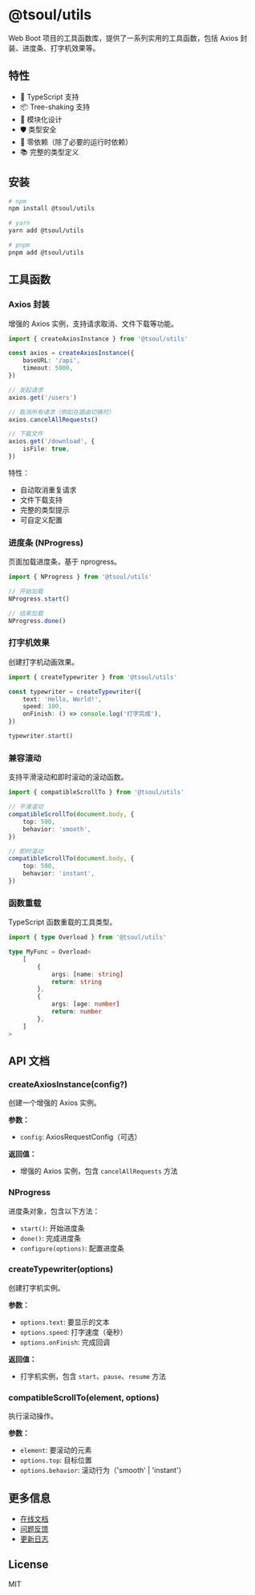 # @tsoul/utils

Web Boot 项目的工具函数库，提供了一系列实用的工具函数，包括 Axios 封装、进度条、打字机效果等。

## 特性

- 🚀 TypeScript 支持
- 📦 Tree-shaking 支持
- 🔄 模块化设计
- 🛡️ 类型安全
- 🎯 零依赖（除了必要的运行时依赖）
- 📚 完整的类型定义

## 安装

```bash
# npm
npm install @tsoul/utils

# yarn
yarn add @tsoul/utils

# pnpm
pnpm add @tsoul/utils
```

## 工具函数

### Axios 封装

增强的 Axios 实例，支持请求取消、文件下载等功能。

```typescript
import { createAxiosInstance } from '@tsoul/utils'

const axios = createAxiosInstance({
	baseURL: '/api',
	timeout: 5000,
})

// 发起请求
axios.get('/users')

// 取消所有请求（例如在路由切换时）
axios.cancelAllRequests()

// 下载文件
axios.get('/download', {
	isFile: true,
})
```

特性：

- 自动取消重复请求
- 文件下载支持
- 完整的类型提示
- 可自定义配置

### 进度条 (NProgress)

页面加载进度条，基于 nprogress。

```typescript
import { NProgress } from '@tsoul/utils'

// 开始加载
NProgress.start()

// 结束加载
NProgress.done()
```

### 打字机效果

创建打字机动画效果。

```typescript
import { createTypewriter } from '@tsoul/utils'

const typewriter = createTypewriter({
	text: 'Hello, World!',
	speed: 100,
	onFinish: () => console.log('打字完成'),
})

typewriter.start()
```

### 兼容滚动

支持平滑滚动和即时滚动的滚动函数。

```typescript
import { compatibleScrollTo } from '@tsoul/utils'

// 平滑滚动
compatibleScrollTo(document.body, {
	top: 500,
	behavior: 'smooth',
})

// 即时滚动
compatibleScrollTo(document.body, {
	top: 500,
	behavior: 'instant',
})
```

### 函数重载

TypeScript 函数重载的工具类型。

```typescript
import { type Overload } from '@tsoul/utils'

type MyFunc = Overload<
	[
		{
			args: [name: string]
			return: string
		},
		{
			args: [age: number]
			return: number
		},
	]
>
```

## API 文档

### createAxiosInstance(config?)

创建一个增强的 Axios 实例。

**参数：**

- `config`: AxiosRequestConfig（可选）

**返回值：**

- 增强的 Axios 实例，包含 `cancelAllRequests` 方法

### NProgress

进度条对象，包含以下方法：

- `start()`: 开始进度条
- `done()`: 完成进度条
- `configure(options)`: 配置进度条

### createTypewriter(options)

创建打字机实例。

**参数：**

- `options.text`: 要显示的文本
- `options.speed`: 打字速度（毫秒）
- `options.onFinish`: 完成回调

**返回值：**

- 打字机实例，包含 `start`、`pause`、`resume` 方法

### compatibleScrollTo(element, options)

执行滚动操作。

**参数：**

- `element`: 要滚动的元素
- `options.top`: 目标位置
- `options.behavior`: 滚动行为（'smooth' | 'instant'）

## 更多信息

- [在线文档](https://mqyforvert.github.io/web-boot/api/)
- [问题反馈](https://github.com/MQYForverT/web-boot/issues)
- [更新日志](https://github.com/MQYForverT/web-boot/blob/main/CHANGELOG.md)

## License

MIT
